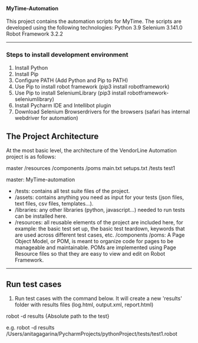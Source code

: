 #### MyTime-Automation

This project contains the automation scripts for MyTime. The scripts are developed using the following technologies:
Python 3.9
Selenium 3.141.0
Robot Framework 3.2.2

---
### Steps to install development environment
1. Install Python
2. Install Pip
3. Configure PATH (Add Python and Pip to PATH)
4. Use Pip to install robot framework (pip3 install robotframework)
5. Use Pip to install SeleniumLibrary (pip3 install robotframework-seleniumlibrary)
6. Install Pycharm IDE and Intellibot plugin 
7. Download Selenium Browserdrivers for the browsers (safari has internal webdriver for automation)

## The Project Architecture

At the most basic level, the architecture of the VendorLine Automation project is as follows:

master
	/resources
		/components
		/poms
		main.txt
		setups.txt
	/tests
		test1

master: MyTime-automation
* /tests: contains all test suite files of the project.
* /assets: contains anything you need as input for your tests (json files, text files, csv files, templates...). 
* /libraries: any other libraries (python, javascript...) needed to run tests can be installed here.
* /resources: all reusable elements of the project are included here, for example: the basic test set up, the basic test teardown, keywords that are used across different test cases, etc. 
	/components
	/poms: A Page Object Model, or POM, is meant to organize code for pages to be manageable and maintainable. POMs are implemented using Page Resource files so that they are easy to view and edit on Robot Framework. 
---

## Run test cases

1. Run test cases with the command below. It will create a new 'results' folder with results files (log.html, output.xml, report.html)
 
robot -d results {Absolute path to the test}

e.g. robot -d results /Users/anitagagarina/PycharmProjects/pythonProject/tests/test1.robot
